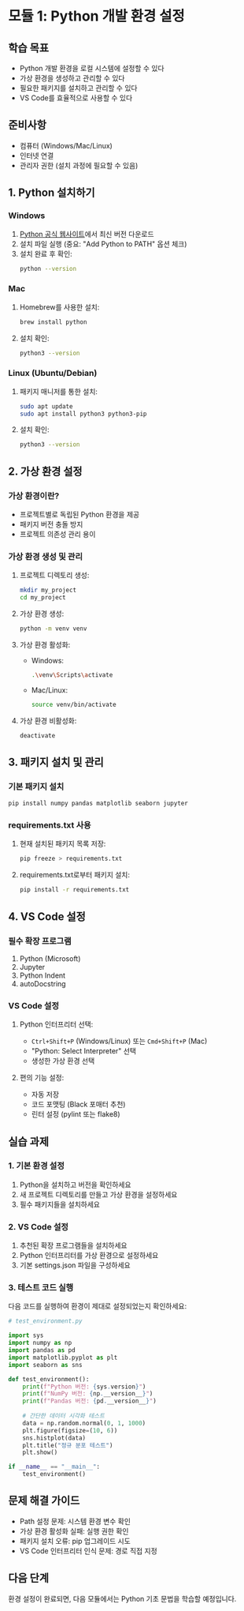 # 모듈 1: Python 개발 환경 설정

## 학습 목표
- Python 개발 환경을 로컬 시스템에 설정할 수 있다
- 가상 환경을 생성하고 관리할 수 있다
- 필요한 패키지를 설치하고 관리할 수 있다
- VS Code를 효율적으로 사용할 수 있다

## 준비사항
- 컴퓨터 (Windows/Mac/Linux)
- 인터넷 연결
- 관리자 권한 (설치 과정에 필요할 수 있음)

## 1. Python 설치하기

### Windows
1. [Python 공식 웹사이트](https://www.python.org/downloads/)에서 최신 버전 다운로드
2. 설치 파일 실행 (중요: "Add Python to PATH" 옵션 체크)
3. 설치 완료 후 확인:
   ```bash
   python --version
   ```

### Mac
1. Homebrew를 사용한 설치:
   ```bash
   brew install python
   ```
2. 설치 확인:
   ```bash
   python3 --version
   ```

### Linux (Ubuntu/Debian)
1. 패키지 매니저를 통한 설치:
   ```bash
   sudo apt update
   sudo apt install python3 python3-pip
   ```
2. 설치 확인:
   ```bash
   python3 --version
   ```

## 2. 가상 환경 설정

### 가상 환경이란?
- 프로젝트별로 독립된 Python 환경을 제공
- 패키지 버전 충돌 방지
- 프로젝트 의존성 관리 용이

### 가상 환경 생성 및 관리
1. 프로젝트 디렉토리 생성:
   ```bash
   mkdir my_project
   cd my_project
   ```

2. 가상 환경 생성:
   ```bash
   python -m venv venv
   ```

3. 가상 환경 활성화:
   - Windows:
     ```bash
     .\venv\Scripts\activate
     ```
   - Mac/Linux:
     ```bash
     source venv/bin/activate
     ```

4. 가상 환경 비활성화:
   ```bash
   deactivate
   ```

## 3. 패키지 설치 및 관리

### 기본 패키지 설치
```bash
pip install numpy pandas matplotlib seaborn jupyter
```

### requirements.txt 사용
1. 현재 설치된 패키지 목록 저장:
   ```bash
   pip freeze > requirements.txt
   ```

2. requirements.txt로부터 패키지 설치:
   ```bash
   pip install -r requirements.txt
   ```

## 4. VS Code 설정

### 필수 확장 프로그램
1. Python (Microsoft)
2. Jupyter
3. Python Indent
4. autoDocstring

### VS Code 설정
1. Python 인터프리터 선택:
   - `Ctrl+Shift+P` (Windows/Linux) 또는 `Cmd+Shift+P` (Mac)
   - "Python: Select Interpreter" 선택
   - 생성한 가상 환경 선택

2. 편의 기능 설정:
   - 자동 저장
   - 코드 포맷팅 (Black 포매터 추천)
   - 린터 설정 (pylint 또는 flake8)

## 실습 과제

### 1. 기본 환경 설정
1. Python을 설치하고 버전을 확인하세요
2. 새 프로젝트 디렉토리를 만들고 가상 환경을 설정하세요
3. 필수 패키지들을 설치하세요

### 2. VS Code 설정
1. 추천된 확장 프로그램들을 설치하세요
2. Python 인터프리터를 가상 환경으로 설정하세요
3. 기본 settings.json 파일을 구성하세요

### 3. 테스트 코드 실행
다음 코드를 실행하여 환경이 제대로 설정되었는지 확인하세요:

```python
# test_environment.py

import sys
import numpy as np
import pandas as pd
import matplotlib.pyplot as plt
import seaborn as sns

def test_environment():
    print(f"Python 버전: {sys.version}")
    print(f"NumPy 버전: {np.__version__}")
    print(f"Pandas 버전: {pd.__version__}")
    
    # 간단한 데이터 시각화 테스트
    data = np.random.normal(0, 1, 1000)
    plt.figure(figsize=(10, 6))
    sns.histplot(data)
    plt.title("정규 분포 테스트")
    plt.show()

if __name__ == "__main__":
    test_environment()
```

## 문제 해결 가이드
- Path 설정 문제: 시스템 환경 변수 확인
- 가상 환경 활성화 실패: 실행 권한 확인
- 패키지 설치 오류: pip 업그레이드 시도
- VS Code 인터프리터 인식 문제: 경로 직접 지정

## 다음 단계
환경 설정이 완료되면, 다음 모듈에서는 Python 기초 문법을 학습할 예정입니다.
